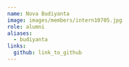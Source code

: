 ```yaml
---
name: Nova Budiyanta 
image: images/members/intern10705.jpg 
role: alumni
aliases:
  - budiyanta
links:
  github: link_to_github 
---
```

